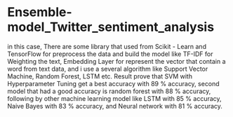 # Ensemble-model_Twitter_sentiment_analysis
in this case, There are some library that used from Scikit - Learn and TensorFlow for preprocess the data and build the model like TF-IDF for Weighting the text, Embedding Layer for represent the vector that contain a word from text data, and i use a several algorithm like Support Vector Machine, Random Forest, LSTM etc. Result prove that SVM with Hyperparameter Tuning get a best accuracy with 89 % accuracy, second model that had a good accuracy is random forest with 88 % accuracy, following by other machine learning model like LSTM with 85 % accuracy, Naive Bayes with 83 % accuracy, and Neural network with 81 % accuracy.
